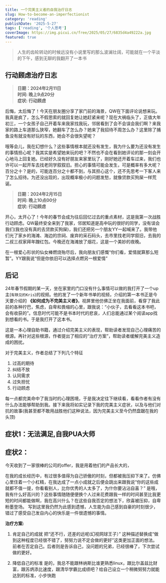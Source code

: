 ```yaml
---
title: 一个完美主义者的自我治疗日志
slug: How-to-become-an-imperfectionist
category: 'reading'
publishDate: '2025-5-27'
tags: ['reading', '个人思考']
coverImage: https://img.picui.cn/free/2025/05/27/6835d4a49222a.jpg
featured: true
---
```


> 人生的齿轮转动的时候远没有小说里写的那么波澜壮阔，可能就在一个平淡的下午，感到无聊的我翻开了一本书

## 行动顾虑治疗日志

> **日期：2024年2月11日** <br/> **时间: 晚上9点20分** <br/> **症状: 行动顾虑**<br/>

后悔，太后悔了！今天在朋友圈分享了家门前的海景，QW在下面评论说想来玩。我真是疯了，怎么不假思索的就回复她让她赶紧来呢？现在大祸临头了，正值大年初三，一个女孩子自己开着车来我家找我玩，邻居看到了会不会误会我们啊？来我家的路上车道那么狭窄，她翻车了怎么办？她来了我招待不周怎么办？这里除了捕鱼没有就没有好玩的东西，她会不会很失望呢？

哦等会儿，我在幻想什么？这些事情根本就还没有发生，我为什么要为还没有发生的事情担心呢？我其实是希望她来玩的吧？不然也不会在看到她评论的那一刻会开心地马上回复她。已经好久没有好朋友来家里玩了，刚好她还开着车过来，我们也许可以一起开车去找老同学叙叙旧。担心的事情可能会发生，可是概率有多大呢？百分之十？是的，可能连百分之十都不到，与其担心这个，还不先思考一下客人来了怎么招待。为还没出现的，出现概率极小的问题发愁，就像贷款买狗屎一样荒诞。

> **日期：2024年2月15日** <br/> **时间: 晚上10点00分** <br/> **症状: 行动顾虑**<br/>

开心，太开心了！今年的春节会成为往后回忆过去的重点素材，这是我第一次战胜行动顾虑。QW最终安全来到了我家，邻居知道是高中玩的很好的同学，没有误会我们(我也没有真的去贷款买狗屎)，我们还把另一个朋友YY一起喊来了。我带他们光了家乡的海滩、海边的宗祠、废弃的采石码头，去市里找老同学叙旧，去我的二叔三叔家拜年蹭红包。今晚还在海滩放了烟花，这是一个美妙的夜晚。

在一根爱心形状的仙女棒燃烧殆尽后，我向朋友们感慨“你们看，爱情就算那么短暂”。YY跟我说“但是你依旧可以选择点燃另一根爱情”

## 后记

24年春节假期的某一天，坐在家里的门口没有什么事情可以做的我打开了一个up主(`有轶见的Kris`)的视频。他的发了一个新年书单的视频，介绍的第一本书正是今天要介绍的 **《如何成为不完美主义者》**。视屏里他仿佛正坐在我面前，看穿了我此前的各种拧巴，焦虑，自卑和畏缩的心里，跟我说：“小伙子，去看看这本书吧，会有收获的”。信息时代可能不是书本时代的悲哀，人们总能通过某个阅读app找到想看的书。于是我打开了这本书。

这是一本心理自助书籍，通过介绍完美主义的表现，帮助读者发现自己心理痛苦的根源。再针对这些根源，作者提出了相应的“治疗方案”，帮助读者缓解完美主义造成的困扰。

对于完美主义，作者总结了下列几个特征

1. 过高的期待
2. 纠结不放
3. 认同需求
4. 过失担忧
5. 行动顾虑

每一点都完美命中了我当时的心理困境，于是我决定往下继续看，看看作者有没有什么办法能够帮助到我。接下来我将如实记录下我的完美主义症状，以及与他们对抗的故事(我甚至都不敢用战胜他们这种说法，因为完美主义至今仍然盘踞在我的头顶)

## 症状1：无法满足,自我PUA大师

## 症状2：

今天收到了一家很棒的公司的offer，我是用着他们的产品长大的，

在我的成长经历中，有过很多值得为自己骄傲的时刻，但都被我压抑下来了。仿佛心里住着一个小杠精，在我达成了一点小成就之后便会跳出来跟我说“你的这些成就都不值一提，你看看别人，比你优秀的人太多了，为什你要沾沾自喜？” 是哦，我有什么好高兴的？这些事情随随便便换个人过来花费跟我一样的时间甚至比我更短的时间都能做啊，我在高兴什么？在这些自我否定的想法下，欣喜被压抑，自卑粉墨登场。
写到这里我仍然为此感到遗憾，人生能为自己感到自豪的时刻很少，错过了感受自己发自内心的快乐是一件很遗憾的事情。

**治疗方案:**

1. 肯定自己的成就
   把“还不行，还差的远呢(幻视网球王子）” 这种描述替换成“做到这种程度已经很不错了，努努力说不定会做的更好”这类更加正面的想法。前者在否定自己。后者则是告诉自己，没问题的兄弟，已经很棒了，下次尝试做的更好。

2. 降低自己的标准
   是的，我总不能跟林纳斯比谁更熟悉linux，跟比尔盖兹比财富，跟苏炳添比速度，跟清华学霸比成绩吧？给自己设立一个稍微努努力就能达到的标准，小步快跑

